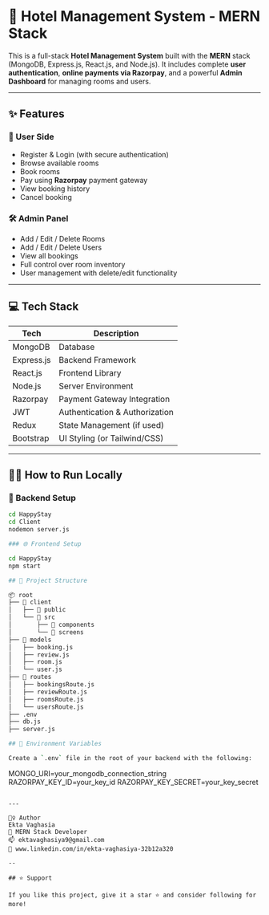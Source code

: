 # 🏨 Hotel Management System - MERN Stack

This is a full-stack **Hotel Management System** built with the **MERN** stack (MongoDB, Express.js, React.js, and Node.js). It includes complete **user authentication**, **online payments via Razorpay**, and a powerful **Admin Dashboard** for managing rooms and users.

---

## ✨ Features

### 🔐 User Side
- Register & Login (with secure authentication)
- Browse available rooms
- Book rooms
- Pay using **Razorpay** payment gateway
- View booking history
- Cancel booking

### 🛠️ Admin Panel
- Add / Edit / Delete Rooms
- Add / Edit / Delete Users
- View all bookings
- Full control over room inventory
- User management with delete/edit functionality

---

## 💻 Tech Stack

| Tech       | Description                  |
|------------|------------------------------|
| MongoDB    | Database                     |
| Express.js | Backend Framework            |
| React.js   | Frontend Library             |
| Node.js    | Server Environment           |
| Razorpay   | Payment Gateway Integration  |
| JWT        | Authentication & Authorization |
| Redux      | State Management (if used)   |
| Bootstrap  | UI Styling (or Tailwind/CSS) |

---

## 🧑‍💻 How to Run Locally

### 🚀 Backend Setup
```bash
cd HappyStay
cd Client
nodemon server.js

### 🌐 Frontend Setup

cd HappyStay
npm start

## 📁 Project Structure

📦 root
├── 📁 client
│   ├── 📁 public
│   └── 📁 src
│       ├── 📁 components
│       └── 📁 screens
├── 📁 models
│   ├── booking.js
│   ├── review.js
│   ├── room.js
│   └── user.js
├── 📁 routes
│   ├── bookingsRoute.js
│   ├── reviewRoute.js
│   ├── roomsRoute.js
│   └── usersRoute.js
├── .env
├── db.js
├── server.js

## 🔑 Environment Variables

Create a `.env` file in the root of your backend with the following:

```
MONGO_URI=your_mongodb_connection_string
RAZORPAY_KEY_ID=your_key_id
RAZORPAY_KEY_SECRET=your_key_secret
```

---

🙋‍♀️ Author
Ekta Vaghasia
💼 MERN Stack Developer
📫 ektavaghasiya9@gmail.com
🔗 www.linkedin.com/in/ekta-vaghasiya-32b12a320

--

## ⭐️ Support

If you like this project, give it a star ⭐ and consider following for more!
